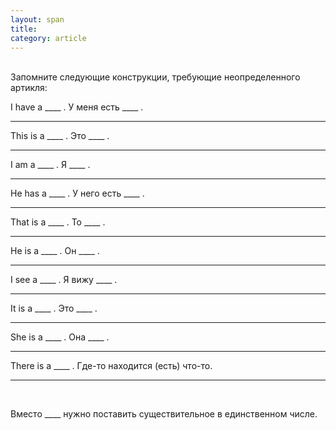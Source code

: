 ```yaml
---
layout: span
title: 
category: article
---
```

<span class="rules"><br>Запомните следующие конструкции, требующие неопределенного артикля:<br>

 I have a ____   .  У меня есть ____   . <hr>This is a ____   . Это ____   .  <hr>  I am а ____  . Я  ____   . <hr>Не has а ____  . У него есть ____   .  <hr>That is а ____  . То  ____   .  <hr>Не is а ____  . Он  ____   .  <hr>I see а ____   . Я вижу  ____   .  <hr>It is а ____  . Это  ____   .   <hr>She is а ____  . Она ____   .   <hr>

 There is а ____  . Где-то находится (есть) что-то. <hr>
<br>

 Вместо ____ нужно поставить существительное в единственном числе.</span>